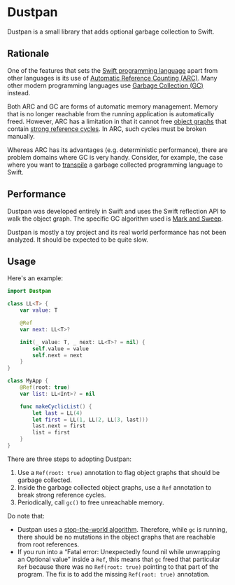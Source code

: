 # Dustpan

Dustpan is a small library that adds optional garbage collection to Swift.

## Rationale

One of the features that sets the [Swift programming language](https://swift.org) apart from other languages is its use of [Automatic Reference Counting (ARC)](https://docs.swift.org/swift-book/LanguageGuide/AutomaticReferenceCounting.html). Many other modern programming languages use [Garbage Collection (GC)](https://en.wikipedia.org/wiki/Garbage_collection_(computer_science)) instead.

Both ARC and GC are forms of automatic memory management. Memory that is no longer reachable from the running application is automatically freed. However, ARC has a limitation in that it cannot free [object graphs](https://stackoverflow.com/questions/2046761/what-is-object-graph-in-java) that contain [strong reference cycles](https://docs.swift.org/swift-book/LanguageGuide/AutomaticReferenceCounting.html#ID52). In ARC, such cycles must be broken manually.

Whereas ARC has its advantages (e.g. deterministic performance), there are problem domains where GC is very handy. Consider, for example, the case where you want to [transpile](https://www.stevefenton.co.uk/2012/11/compiling-vs-transpiling/) a garbage collected programming language to Swift.

## Performance

Dustpan was developed entirely in Swift and uses the Swift reflection API to walk the object graph. The specific GC algorithm used is [Mark and Sweep](https://www.geeksforgeeks.org/mark-and-sweep-garbage-collection-algorithm/).

Dustpan is mostly a toy project and its real world performance has not been analyzed. It should be expected to be quite slow.

## Usage

Here's an example:

```swift
import Dustpan

class LL<T> {
    var value: T

    @Ref
    var next: LL<T>?

    init(_ value: T, _ next: LL<T>? = nil) {
        self.value = value
        self.next = next
    }
}

class MyApp {
    @Ref(root: true)
    var list: LL<Int>? = nil

    func makeCyclicList() {
        let last = LL(4)
        let first = LL(1, LL(2, LL(3, last)))
        last.next = first
        list = first
    }
}
```

There are three steps to adopting Dustpan:

1. Use a `Ref(root: true)` annotation to flag object graphs that should be garbage collected.
2. Inside the garbage collected object graphs, use a `Ref` annotation to break strong reference cycles.
3. Periodically, call `gc()` to free unreachable memory.

Do note that:

- Dustpan uses a [stop-the-world algorithm](https://stackoverflow.com/questions/40182392/does-java-garbage-collect-always-has-to-stop-the-world). Therefore, while `gc` is running, there should be no mutations in the object graphs that are reachable from root references.
- If you run into a “Fatal error: Unexpectedly found nil while unwrapping an Optional value” inside a `Ref`, this means that `gc` freed that particular `Ref` because there was no `Ref(root: true)`  pointing to that part of the program. The fix is to add the missing `Ref(root: true)` annotation.
